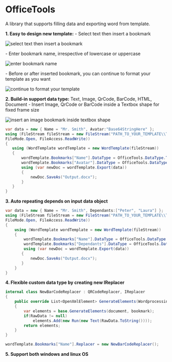 # OfficeTools
A library that supports filling data and exporting word from template.

**1. Easy to design new template:**
    - Select text then insert a bookmark
<p align="left">
    <img alt="select text then insert a bookmark" src="https://github.com/luuducly/OfficeTools/assets/69654714/ef495cb7-7f4e-4bce-99c4-4905783c12ac"/>
</p>
    - Enter bookmark name, irrespective of lowercase or uppercase
<p align="left">
    <img alt="enter bookmark name" src="https://github.com/luuducly/OfficeTools/assets/69654714/4bde70b1-a601-4100-8865-5c59c1e2cc60"/>
</p>
    - Before or after inserted bookmark, you can continue to format your template as you want
<p align="left">
    <img alt="continue to format your template" src="https://github.com/luuducly/OfficeTools/assets/69654714/7ef9f7cf-e8c1-40e9-b3f3-a81c198016e3"/>
</p>

**2. Build-in support data type:** Text, Image, QrCode, BarCode, HTML, Document
    - Insert Image, QrCode or BarCode inside a Textbox shape for fixed frame size
<p align="left">
    <img alt="insert an image bookmark inside textbox shape" src="https://github.com/luuducly/OfficeTools/assets/69654714/014157bb-3b47-4ab6-bf87-3da3db979ffc"/>
</p>

   ```csharp
  var data = new { Name = "Mr. Smith", Avatar:"Base64StringHere" };
  using (FileStream fileStream = new FileStream("PATH_TO_YOUR_TEMPLATE\\Template.docx",
  FileMode.Open, FileAccess.ReadWrite))
  {
      using (WordTemplate wordTemplate = new WordTemplate(fileStream))
      {
          wordTemplate.Bookmarks["Name"].DataType = OfficeTools.DataType.Text;
          wordTemplate.Bookmarks["Avatar"].DataType = OfficeTools.DataType.Image;
          using (var newDoc = wordTemplate.Export(data))
          {
              newDoc.SaveAs("Output.docx");
          }
      }
  }
  ```
**3. Auto repeating depends on input data object**
```csharp
var data = new { Name = "Mr. Smith", Dependants:["Peter", "Laura"] };
using (FileStream fileStream = new FileStream("PATH_TO_YOUR_TEMPLATE\\Template.docx",
FileMode.Open, FileAccess.ReadWrite))
{
    using (WordTemplate wordTemplate = new WordTemplate(fileStream))
    {
        wordTemplate.Bookmarks["Name"].DataType = OfficeTools.DataType.Text;
        wordTemplate.Bookmarks["Dependants"].DataType = OfficeTools.DataType.Text;
        using (var newDoc = wordTemplate.Export(data))
       {
           newDoc.SaveAs("Output.docx");
       }
    }
}
```
**4. Flexible custom data type by creating new IReplacer**
```csharp
internal class NewBarCodeReplacer : QRCodeReplacer, IReplacer
{
    public override List<OpenXmlElement> GenerateElements(WordprocessingDocument document, Bookmark bookmark)
    {
        var elements = base.GenerateElements(document, bookmark);
        if(RawData != null)
            elements.Add(new Run(new Text(RawData.ToString())));
        return elements;
    }
}

wordTemplate.Bookmarks["Name"].Replacer = new NewBarCodeReplacer();
```
**5. Support both windows and linux OS**
